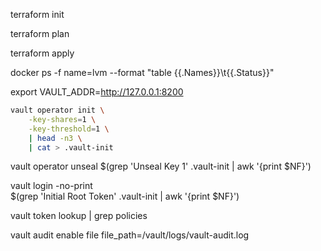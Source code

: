 terraform init

terraform plan

terraform apply

docker ps -f name=lvm --format "table {{.Names}}\t{{.Status}}"

export VAULT_ADDR=http://127.0.0.1:8200

``` sh
vault operator init \
    -key-shares=1 \
    -key-threshold=1 \
    | head -n3 \
    | cat > .vault-init
```
    
vault operator unseal $(grep 'Unseal Key 1'  .vault-init | awk '{print $NF}')

vault login -no-print \
$(grep 'Initial Root Token' .vault-init | awk '{print $NF}')

vault token lookup | grep policies

vault audit enable file file_path=/vault/logs/vault-audit.log
